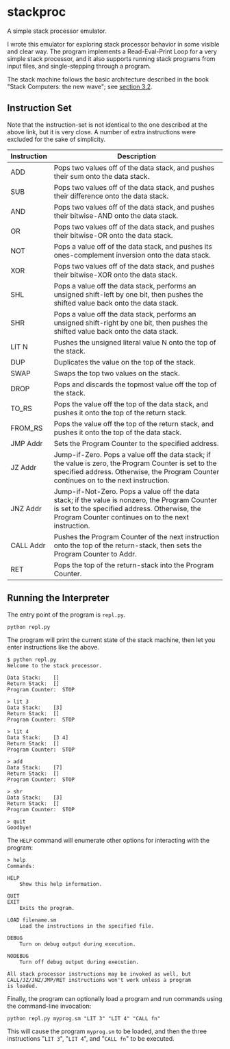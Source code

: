 # stackproc

A simple stack processor emulator.

I wrote this emulator for exploring stack processor behavior in some visible
and clear way.  The program implements a Read-Eval-Print Loop for a very
simple stack processor, and it also supports running stack programs from
input files, and single-stepping through a program.

The stack machine follows the basic architecture described in the book "Stack
Computers:  the new wave";
see [section 3.2](http://users.ece.cmu.edu/~koopman/stack_computers/sec3_2.html).

## Instruction Set

Note that the instruction-set is not identical to the one described at the
above link, but it is very close.  A number of extra instructions were
excluded for the sake of simplicity.

| Instruction	| Description	|
| ------------- | ------------- |
| ADD	| Pops two values off of the data stack, and pushes their sum onto the data stack. |
| SUB	| Pops two values off of the data stack, and pushes their difference onto the data stack. |
| AND	| Pops two values off of the data stack, and pushes their bitwise-AND onto the data stack. |
| OR	| Pops two values off of the data stack, and pushes their bitwise-OR onto the data stack. |
| NOT	| Pops a value off of the data stack, and pushes its ones-complement inversion onto the data stack. |
| XOR	| Pops two values off of the data stack, and pushes their bitwise-XOR onto the data stack. |
| SHL	| Pops a value off the data stack, performs an unsigned shift-left by one bit, then pushes the shifted value back onto the data stack. |
| SHR	| Pops a value off the data stack, performs an unsigned shift-right by one bit, then pushes the shifted value back onto the data stack. |
| LIT N	| Pushes the unsigned literal value N onto the top of the stack. |
| DUP	| Duplicates the value on the top of the stack. |
| SWAP	| Swaps the top two values on the stack. |
| DROP	| Pops and discards the topmost value off the top of the stack. |
| TO_RS	| Pops the value off the top of the data stack, and pushes it onto the top of the return stack. |
| FROM_RS	| Pops the value off the top of the return stack, and pushes it onto the top of the data stack. |
| JMP Addr	| Sets the Program Counter to the specified address. |
| JZ Addr	| Jump-if-Zero.  Pops a value off the data stack; if the value is zero, the Program Counter is set to the specified address.  Otherwise, the Program Counter continues on to the next instruction. |
| JNZ Addr	| Jump-if-Not-Zero.  Pops a value off the data stack; if the value is nonzero, the Program Counter is set to the specified address.  Otherwise, the Program Counter continues on to the next instruction. |
| CALL Addr	| Pushes the Program Counter of the next instruction onto the top of the return-stack, then sets the Program Counter to Addr. |
| RET	| Pops the top of the return-stack into the Program Counter. |

## Running the Interpreter

The entry point of the program is `repl.py`.

    python repl.py

The program will print the current state of the stack machine, then let you
enter instructions like the above.

    $ python repl.py
    Welcome to the stack processor.
    
    Data Stack:    []
    Return Stack:  []
    Program Counter:  STOP
    
    > lit 3
    Data Stack:    [3]
    Return Stack:  []
    Program Counter:  STOP
    
    > lit 4
    Data Stack:    [3 4]
    Return Stack:  []
    Program Counter:  STOP
    
    > add
    Data Stack:    [7]
    Return Stack:  []
    Program Counter:  STOP
    
    > shr 
    Data Stack:    [3]
    Return Stack:  []
    Program Counter:  STOP
    
    > quit
    Goodbye!

The `HELP` command will enumerate other options for interacting with the program:

    > help
    Commands:
    
    HELP
        Show this help information.
    
    QUIT
    EXIT
        Exits the program.
    
    LOAD filename.sm
        Load the instructions in the specified file.
    
    DEBUG
        Turn on debug output during execution.
    
    NODEBUG
        Turn off debug output during execution.
    
    All stack processor instructions may be invoked as well, but
    CALL/JZ/JNZ/JMP/RET instructions won't work unless a program
    is loaded.

Finally, the program can optionally load a program and run commands using
the command-line invocation:

    python repl.py myprog.sm "LIT 3" "LIT 4" "CALL fn"

This will cause the program `myprog.sm` to be loaded, and then the three
instructions "`LIT 3`", "`LIT 4`", and "`CALL fn`" to be executed.

